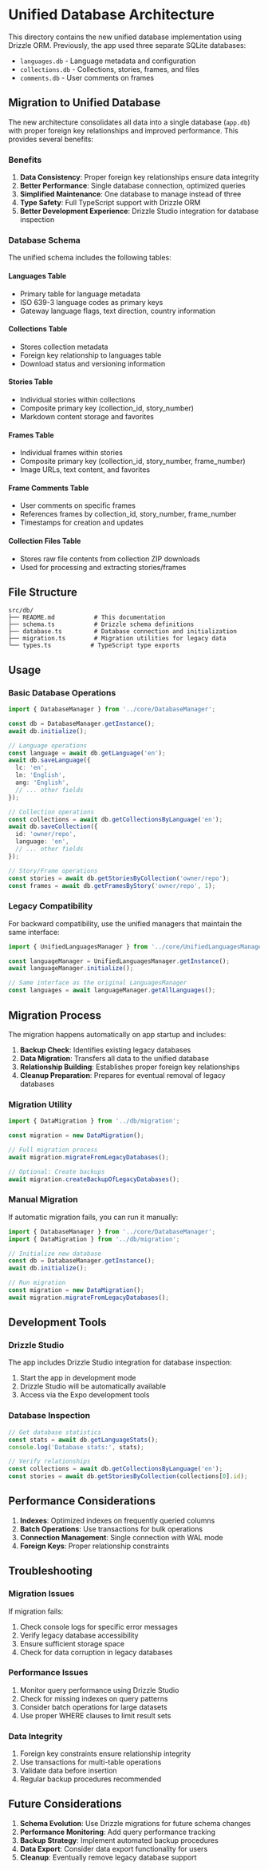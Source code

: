 # Unified Database Architecture

This directory contains the new unified database implementation using Drizzle ORM. Previously, the app used three separate SQLite databases:

- `languages.db` - Language metadata and configuration
- `collections.db` - Collections, stories, frames, and files
- `comments.db` - User comments on frames

## Migration to Unified Database

The new architecture consolidates all data into a single database (`app.db`) with proper foreign key relationships and improved performance. This provides several benefits:

### Benefits
1. **Data Consistency**: Proper foreign key relationships ensure data integrity
2. **Better Performance**: Single database connection, optimized queries
3. **Simplified Maintenance**: One database to manage instead of three
4. **Type Safety**: Full TypeScript support with Drizzle ORM
5. **Better Development Experience**: Drizzle Studio integration for database inspection

### Database Schema

The unified schema includes the following tables:

#### Languages Table
- Primary table for language metadata
- ISO 639-3 language codes as primary keys
- Gateway language flags, text direction, country information

#### Collections Table
- Stores collection metadata
- Foreign key relationship to languages table
- Download status and versioning information

#### Stories Table
- Individual stories within collections
- Composite primary key (collection_id, story_number)
- Markdown content storage and favorites

#### Frames Table
- Individual frames within stories
- Composite primary key (collection_id, story_number, frame_number)
- Image URLs, text content, and favorites

#### Frame Comments Table
- User comments on specific frames
- References frames by collection_id, story_number, frame_number
- Timestamps for creation and updates

#### Collection Files Table
- Stores raw file contents from collection ZIP downloads
- Used for processing and extracting stories/frames

## File Structure

```
src/db/
├── README.md           # This documentation
├── schema.ts           # Drizzle schema definitions
├── database.ts         # Database connection and initialization
├── migration.ts        # Migration utilities for legacy data
└── types.ts           # TypeScript type exports
```

## Usage

### Basic Database Operations

```typescript
import { DatabaseManager } from '../core/DatabaseManager';

const db = DatabaseManager.getInstance();
await db.initialize();

// Language operations
const language = await db.getLanguage('en');
await db.saveLanguage({
  lc: 'en',
  ln: 'English',
  ang: 'English',
  // ... other fields
});

// Collection operations
const collections = await db.getCollectionsByLanguage('en');
await db.saveCollection({
  id: 'owner/repo',
  language: 'en',
  // ... other fields
});

// Story/Frame operations
const stories = await db.getStoriesByCollection('owner/repo');
const frames = await db.getFramesByStory('owner/repo', 1);
```

### Legacy Compatibility

For backward compatibility, use the unified managers that maintain the same interface:

```typescript
import { UnifiedLanguagesManager } from '../core/UnifiedLanguagesManager';

const languageManager = UnifiedLanguagesManager.getInstance();
await languageManager.initialize();

// Same interface as the original LanguagesManager
const languages = await languageManager.getAllLanguages();
```

## Migration Process

The migration happens automatically on app startup and includes:

1. **Backup Check**: Identifies existing legacy databases
2. **Data Migration**: Transfers all data to the unified database
3. **Relationship Building**: Establishes proper foreign key relationships
4. **Cleanup Preparation**: Prepares for eventual removal of legacy databases

### Migration Utility

```typescript
import { DataMigration } from '../db/migration';

const migration = new DataMigration();

// Full migration process
await migration.migrateFromLegacyDatabases();

// Optional: Create backups
await migration.createBackupOfLegacyDatabases();
```

### Manual Migration

If automatic migration fails, you can run it manually:

```typescript
import { DatabaseManager } from '../core/DatabaseManager';
import { DataMigration } from '../db/migration';

// Initialize new database
const db = DatabaseManager.getInstance();
await db.initialize();

// Run migration
const migration = new DataMigration();
await migration.migrateFromLegacyDatabases();
```

## Development Tools

### Drizzle Studio

The app includes Drizzle Studio integration for database inspection:

1. Start the app in development mode
2. Drizzle Studio will be automatically available
3. Access via the Expo development tools

### Database Inspection

```typescript
// Get database statistics
const stats = await db.getLanguageStats();
console.log('Database stats:', stats);

// Verify relationships
const collections = await db.getCollectionsByLanguage('en');
const stories = await db.getStoriesByCollection(collections[0].id);
```

## Performance Considerations

1. **Indexes**: Optimized indexes on frequently queried columns
2. **Batch Operations**: Use transactions for bulk operations
3. **Connection Management**: Single connection with WAL mode
4. **Foreign Keys**: Proper relationship constraints

## Troubleshooting

### Migration Issues

If migration fails:

1. Check console logs for specific error messages
2. Verify legacy database accessibility
3. Ensure sufficient storage space
4. Check for data corruption in legacy databases

### Performance Issues

1. Monitor query performance using Drizzle Studio
2. Check for missing indexes on query patterns
3. Consider batch operations for large datasets
4. Use proper WHERE clauses to limit result sets

### Data Integrity

1. Foreign key constraints ensure relationship integrity
2. Use transactions for multi-table operations
3. Validate data before insertion
4. Regular backup procedures recommended

## Future Considerations

1. **Schema Evolution**: Use Drizzle migrations for future schema changes
2. **Performance Monitoring**: Add query performance tracking
3. **Backup Strategy**: Implement automated backup procedures
4. **Data Export**: Consider data export functionality for users
5. **Cleanup**: Eventually remove legacy database support
